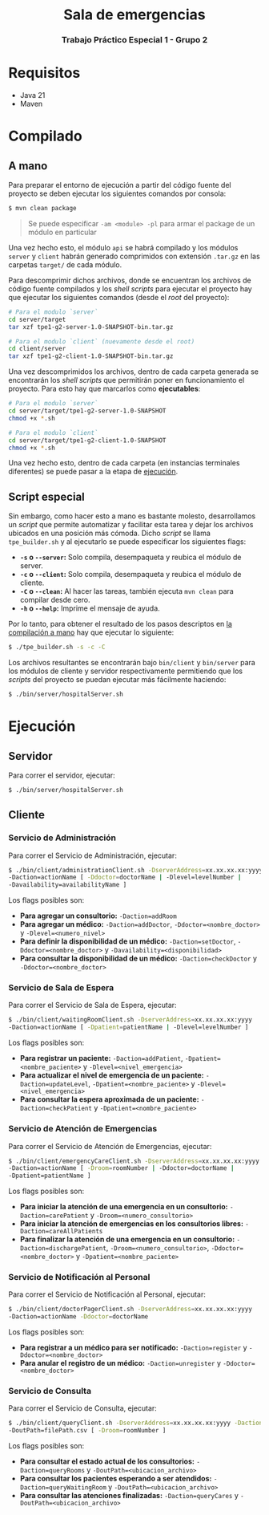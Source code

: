 <h1 align="center">Sala de emergencias</h1>
<h3 align="center">Trabajo Práctico Especial 1 - Grupo 2</h3>

# Requisitos

* Java 21
* Maven

# Compilado

## A mano

Para preparar el entorno de ejecución a partir del código fuente del proyecto se
deben ejecutar los siguientes comandos por consola:

```bash
$ mvn clean package
````

> Se puede especificar `-am <module> -pl` para armar el
> package de un módulo en particular

Una vez hecho esto, el módulo `api` se habrá compilado y los módulos `server` y
`client` habrán generado comprimidos con extensión `.tar.gz` en las carpetas
`target/` de cada módulo.

Para descomprimir dichos archivos, donde se encuentran los archivos de código
fuente compilados y los *shell scripts* para ejecutar el proyecto hay que
ejecutar los siguientes comandos (desde el *root* del proyecto):

```bash
# Para el modulo `server`
cd server/target
tar xzf tpe1-g2-server-1.0-SNAPSHOT-bin.tar.gz

# Para el modulo `client` (nuevamente desde el root)
cd client/server
tar xzf tpe1-g2-client-1.0-SNAPSHOT-bin.tar.gz
```

Una vez descomprimidos los archivos, dentro de cada carpeta generada se
encontrarán los *shell scripts* que permitirán poner en funcionamiento el
proyecto. Para esto hay que marcarlos como **ejecutables**:

```bash
# Para el modulo `server`
cd server/target/tpe1-g2-server-1.0-SNAPSHOT
chmod +x *.sh

# Para el modulo `client`
cd server/target/tpe1-g2-client-1.0-SNAPSHOT
chmod +x *.sh
```

Una vez hecho esto, dentro de cada carpeta (en instancias terminales diferentes)
se puede pasar a la etapa de [ejecución](#ejecución).

## Script especial

Sin embargo, como hacer esto a mano es bastante molesto, desarrollamos un
*script* que permite automatizar y facilitar esta tarea y dejar los archivos
ubicados en una posición más cómoda. Dicho *script* se llama `tpe_builder.sh` y
al ejecutarlo se puede especificar los siguientes flags:

- **`-s` o `--server`:** Solo compila, desempaqueta y reubica el módulo de server.
- **`-c` o `--client`:** Solo compila, desempaqueta y reubica el módulo de cliente.
- **`-C` o `--clean`:** Al hacer las tareas, también ejecuta `mvn clean` para compilar desde cero.
- **`-h` o `--help`:** Imprime el mensaje de ayuda.

Por lo tanto, para obtener el resultado de los pasos descriptos en
[la compilación a mano](#a-mano) hay que ejecutar lo siguiente:

```bash
$ ./tpe_builder.sh -s -c -C
```

Los archivos resultantes se encontrarán bajo `bin/client` y `bin/server` para
los módulos de cliente y servidor respectivamente permitiendo que los *scripts*
del proyecto se puedan ejecutar más fácilmente haciendo:

```bash
$ ./bin/server/hospitalServer.sh
```

# Ejecución

## Servidor

Para correr el servidor, ejecutar:

```bash
$ ./bin/server/hospitalServer.sh
```

## Cliente

### Servicio de Administración

Para correr el Servicio de Administración, ejecutar:

```bash
$ ./bin/client/administrationClient.sh -DserverAddress=xx.xx.xx.xx:yyyy
-Daction=actionName [ -Ddoctor=doctorName | -Dlevel=levelNumber |
-Davailability=availabilityName ]
```

Los flags posibles son:

- **Para agregar un consultorio:** `-Daction=addRoom`
- **Para agregar un médico:** `-Daction=addDoctor`, `-Ddoctor=<nombre_doctor>` y `-Dlevel=<numero_nivel>`
- **Para definir la disponibilidad de un médico:** `-Daction=setDoctor`, `-Ddoctor=<nombre_doctor>` y `-Davailability=<disponibilidad>`
- **Para consultar la disponibilidad de un médico:** `-Daction=checkDoctor` y `-Ddoctor=<nombre_doctor>`

### Servicio de Sala de Espera

Para correr el Servicio de Sala de Espera, ejecutar:

```bash
$ ./bin/client/waitingRoomClient.sh -DserverAddress=xx.xx.xx.xx:yyyy
-Daction=actionName [ -Dpatient=patientName | -Dlevel=levelNumber ]
```

Los flags posibles son:

- **Para registrar un paciente:** `-Daction=addPatient`, `-Dpatient=<nombre_paciente>` y `-Dlevel=<nivel_emergencia>`
- **Para actualizar el nivel de emergencia de un paciente:** `-Daction=updateLevel`, `-Dpatient=<nombre_paciente>` y `-Dlevel=<nivel_emergencia>`
- **Para consultar la espera aproximada de un paciente:** `-Daction=checkPatient` y `-Dpatient=<nombre_paciente>`

### Servicio de Atención de Emergencias

Para correr el Servicio de Atención de Emergencias, ejecutar:

```bash
$ ./bin/client/emergencyCareClient.sh -DserverAddress=xx.xx.xx.xx:yyyy
-Daction=actionName [ -Droom=roomNumber | -Ddoctor=doctorName |
-Dpatient=patientName ]
```

Los flags posibles son:

- **Para iniciar la atención de una emergencia en un consultorio:** `-Daction=carePatient` y `-Droom=<numero_consultorio>`
- **Para iniciar la atención de emergencias en los consultorios libres:** `-Daction=careAllPatients`
- **Para finalizar la atención de una emergencia en un consultorio:** `-Daction=dischargePatient`, `-Droom=<numero_consultorio>`, `-Ddoctor=<nombre_doctor>` y `-Dpatient=<nombre_paciente>`

### Servicio de Notificación al Personal

Para correr el Servicio de Notificación al Personal, ejecutar:

```bash
$ ./bin/client/doctorPagerClient.sh -DserverAddress=xx.xx.xx.xx:yyyy
-Daction=actionName -Ddoctor=doctorName
```

Los flags posibles son:

- **Para registrar a un médico para ser notificado:** `-Daction=register` y `-Ddoctor=<nombre_doctor>`
- **Para anular el registro de un médico:** `-Daction=unregister` y `-Ddoctor=<nombre_doctor>`

### Servicio de Consulta

Para correr el Servicio de Consulta, ejecutar:

```bash
$ ./bin/client/queryClient.sh -DserverAddress=xx.xx.xx.xx:yyyy -Daction=actionName
-DoutPath=filePath.csv [ -Droom=roomNumber ]
```

Los flags posibles son:

- **Para consultar el estado actual de los consultorios:** `-Daction=queryRooms` y `-DoutPath=<ubicacion_archivo>`
- **Para consultar los pacientes esperando a ser atendidos:** `-Daction=queryWaitingRoom` y `-DoutPath=<ubicacion_archivo>`
- **Para consultar las atenciones finalizadas:** `-Daction=queryCares` y `-DoutPath=<ubicacion_archivo>`
